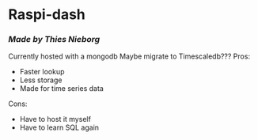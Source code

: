 # Raspi-dash
### *Made by Thies Nieborg*


Currently hosted with a mongodb
Maybe migrate to Timescaledb???
Pros:
- Faster lookup
- Less storage
- Made for time series data

Cons:
- Have to host it myself
- Have to learn SQL again